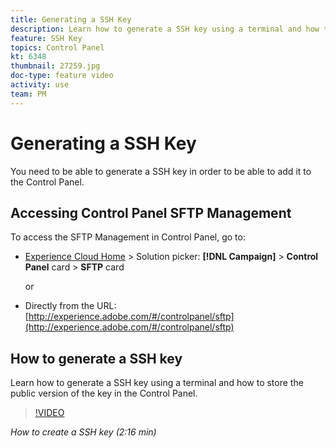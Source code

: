 ```yaml
---
title: Generating a SSH Key
description: Learn how to generate a SSH key using a terminal and how to store the public version of the key in the Control Panel.
feature: SSH Key
topics: Control Panel
kt: 6348
thumbnail: 27259.jpg
doc-type: feature video
activity: use
team: PM
---
```


# Generating a SSH Key

You need to be able to generate a SSH key in order to be able to add it to the Control Panel.

## Accessing Control Panel SFTP Management

To access the SFTP Management in Control Panel, go to:

* [Experience Cloud Home](https://experience.adobe.com/#/home) > Solution picker: **[!DNL Campaign]** > **Control Panel** card > **SFTP** card
  
  or
* Directly from the URL: [http://experience.adobe.com/#/controlpanel/sftp](http://experience.adobe.com/#/controlpanel/sftp)

## How to generate a SSH key

Learn how to generate a SSH key using a terminal and how to store the public version of the key in the Control Panel.

>[!VIDEO](https://video.tv.adobe.com/v/27259?quality=12)

*How to create a SSH key (2:16 min)*